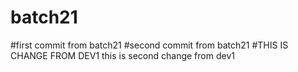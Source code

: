 # batch21
#first commit from batch21
#second commit from batch21
#THIS IS CHANGE FROM DEV1
this is second change from dev1
